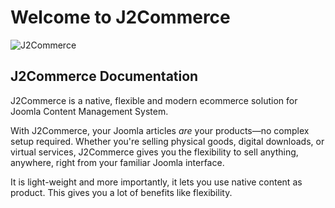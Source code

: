 # Welcome to J2Commerce

![J2Commerce](https://docs.j2commerce.com/img/j2commerce-social-card.jpg)

## J2Commerce Documentation

J2Commerce is a native, flexible and modern ecommerce solution for Joomla Content Management System.

With J2Commerce, your Joomla articles *are* your products—no complex setup required. Whether you're selling physical goods, digital downloads, or virtual services, J2Commerce gives you the flexibility to sell anything, anywhere, right from your familiar Joomla interface.

It is light-weight and more importantly, it lets you use native content as product. This gives you a lot of benefits like flexibility.
